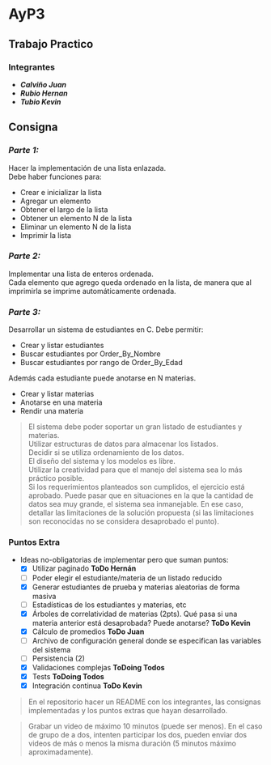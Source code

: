 # AyP3
## Trabajo Practico

### Integrantes
- ***Calviño Juan***
- ***Rubio Hernan***
- ***Tubio Kevin***

## Consigna
### *Parte 1:*
Hacer la implementación de una lista enlazada. \
Debe haber funciones para:
- Crear e inicializar la lista
- Agregar un elemento
- Obtener el largo de la lista
- Obtener un elemento N de la lista
- Eliminar un elemento N de la lista
- Imprimir la lista

### *Parte 2:* 
Implementar una lista de enteros ordenada. \
Cada elemento que agrego queda ordenado en la lista, de manera que al imprimirla se imprime automáticamente ordenada.

### *Parte 3:*
Desarrollar un sistema de estudiantes en C. Debe permitir:

* Crear y listar estudiantes
* Buscar estudiantes por Order_By_Nombre
* Buscar estudiantes por rango de Order_By_Edad

Además cada estudiante puede anotarse en N materias.

* Crear y listar materias
* Anotarse en una materia
* Rendir una materia

> El sistema debe poder soportar un gran listado de estudiantes y materias. \
  Utilizar estructuras de datos para almacenar los listados. \
  Decidir si se utiliza ordenamiento de los datos. \
  El diseño del sistema y los modelos es libre. \
  Utilizar la creatividad para que el manejo del sistema sea lo más práctico posible. \
  Si los requerimientos planteados son cumplidos, el ejercicio está aprobado. Puede pasar que en situaciones en la que la cantidad de datos sea muy grande, el sistema sea inmanejable. En ese caso, detallar las limitaciones de la solución propuesta (si las limitaciones son reconocidas no se considera desaprobado el punto).

### Puntos Extra

* Ideas no-obligatorias de implementar pero que suman puntos: 
  * [x] Utilizar paginado **ToDo Hernán**
  * [ ] Poder elegir el estudiante/materia de un listado reducido
  * [x] Generar estudiantes de prueba y materias aleatorias de forma masiva
  * [ ] Estadísticas de los estudiantes y materias, etc
  * [x] Árboles de correlatividad de materias (2pts). Qué pasa si una materia anterior está desaprobada? Puede anotarse? **ToDo Kevin**
  * [x] Cálculo de promedios **ToDo Juan**
  * [ ] Archivo de configuración general donde se especifican las variables del sistema
  * [ ] Persistencia (2)
  * [x] Validaciones complejas **ToDoing Todos**
  * [x] Tests **ToDoing Todos**
  * [x] Integración continua **ToDo Kevin**

> En el repositorio hacer un README con los integrantes, las consignas implementadas y los puntos extras que hayan desarrollado.

> Grabar un video de máximo 10 minutos (puede ser menos). En el caso de grupo de a dos, intenten participar los dos, pueden enviar dos videos de más o menos la misma duración (5 minutos máximo aproximadamente).
